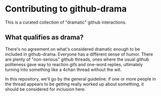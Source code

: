 # Contributing to github-drama #
This is a curated collection of "dramatic" github interactions.

## What qualifies as drama? ##
There's no agreement on what's considered dramatic enough to be included
in github-drama. Everyone has a different sense of humor. There are plenty
of "non-serious" github threads, ones where the usual github politeness
gave way to reaction gifs and one-word replies, ultimately turning into
something like a 4chan thread without the wit.

In this repository, we'll go by the general guideline: if one or more people
in the thread appears to be getting really worked up about something, it
should be considered for inclusion here.
